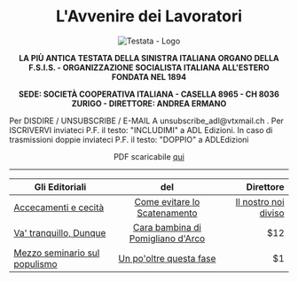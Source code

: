<h1 align="center">L'Avvenire dei Lavoratori</h1>

<p align="center">
  <img src="https://photo.isu.pub/avvenirelavoratori/photo_large.jpg" title="L'antica testata del giornale" alt="Testata - Logo">
</p>

<p align="center">
  <strong>LA PIÙ ANTICA TESTATA DELLA SINISTRA ITALIANA ORGANO DELLA F.S.I.S. - ORGANIZZAZIONE SOCIALISTA ITALIANA ALL'ESTERO FONDATA NEL 1894  </strong>
</p>

<p align="center">
  <strong>SEDE: SOCIETÀ COOPERATIVA ITALIANA - CASELLA 8965 - CH 8036 ZURIGO - DIRETTORE: ANDREA ERMANO   </strong>
</p>Per DISDIRE / UNSUBSCRIBE / E-MAIL A  unsubscribe_adl@vtxmail.ch . Per ISCRIVERVI inviateci P.F. il testo: "INCLUDIMI" a  ADL Edizioni. In caso di trasmissioni doppie inviateci P.F. il testo: "DOPPIO" a  ADLEdizioni  

<p align="center">PDF scaricabile <a href="HTTP://ISSUU.COM/AVVENIRELAVORATORI">qui</a></p>


------------------


| Gli Editoriali        | del           | Direttore  |
| ------------- |:-------------:| -----:|
| [Accecamenti e cecità]( ADL/Accecamenti_e_cecita.MD ) |  [Come evitare lo Scatenamento](ADL/Come_evitare_lo_Scatenamento.MD ) |[Il nostro noi diviso]( ADL/il_nostro_noi_diviso.MD )|
| [Va' tranquillo, Dunque]( ADL/Va_tranquillo_dunque.MD )|[Cara bambina di Pomigliano d'Arco]( ADL/Cara_bambina_di_Pomigliano.MD )|   $12 |
|  [Mezzo seminario sul populismo](ADL/Mezzo_seminario_sul_populismo.MD ) |[Un po'oltre questa fase]( ADL/un_po_oltre_questa_fase.MD )|    $1 |
